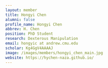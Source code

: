 ```yaml
---
layout: member
title: Hongyi Chen
alumni: false 
profile_name: Hongyi Chen
abbrev: H. Chen
position: PhD Student
research: Dexterous Manipulation
email: hongyic at andrew.cmu.edu
scholar: Kg4GgV4AAAAJ
image: /images/members/hongyi_chen_main.jpg
website: https://hychen-naza.github.io/ 
---
```


